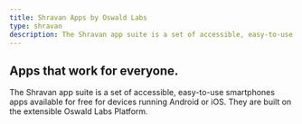 ```yaml
---
title: Shravan Apps by Oswald Labs
type: shravan
description: The Shravan app suite is a set of accessible, easy-to-use smartphones apps available for free for devices running Android or iOS, made by Oswald Labs.
---
```


<section class="hero triangle pb-0 pb-md-5">
	<div class="container">
		<div class="row justify-content-center">
			<div class="col-md-6 text-md-center mb-md-5">
				<h1>Apps that work for everyone.</h1>
				<p class="intro-para">The Shravan app suite is a set of accessible, easy-to-use smartphones apps available for free for devices running Android or iOS. They are built on the extensible Oswald Labs Platform.</p>
			</div>
		</div>
	</div>
</section>